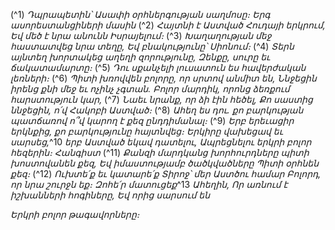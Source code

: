 
(^1) _Դպրապետին՝ Ասափի օրհներգության սաղմոսը։ Երգ ասորեստանցիների մասին_
(^2) _Հայտնի է Աստված Հուդայի երկրում,
Եվ մեծ է նրա անունն Իսրայելում։_
(^3) _Խաղաղության մեջ հաստատվեց նրա տեղը,
Եվ բնակությունը՝ Սիոնում։_
(^4) _Տերն այնտեղ խորտակեց աղեղի զորությունը,
Զենքը, սուրը եւ ճակատամարտը։_
(^5) _Դու սքանչելի լուսատուն ես հավերժական լեռների։_
(^6) _Պիտի խռովվեն բոլորը, որ սրտով անմիտ են,
Ննջեցին իրենց քնի մեջ եւ ոչինչ չգտան.
Բոլոր մարդիկ, որոնց ձեռքում հարստություն կար,_
(^7) _Նաեւ նրանք, որ ձի էին հեծել,
Քո սաստից ննջեցին, ո՛վ Հակոբի Աստված։_
(^8) _Ահեղ ես դու. քո բարկության պատճառով ո՞վ կարող է քեզ ընդդիմանալ։_
(^9) _Երբ երեւացիր երկնքից, քո բարկությունը հայտնվեց։
Երկիրը վախեցավ եւ սարսեց,_^10 _երբ Աստված եկավ դատելու,
Ապրեցնելու երկրի բոլոր հեզերին։ Հանգիստ_
(^11) _Քանզի մարդկանց խորհուրդները պիտի խոստովանեն քեզ,
Եվ իմաստությամբ ծածկվածները
Պիտի օրհնեն քեզ։_
(^12) _Ուխտե՛ք եւ կատարե՛ք Տիրոջ՝ մեր Աստծու համար
Բոլորդ, որ նրա շուրջն եք։
Զոհե՛ր մատուցեք_^13 _Ահեղին,
Որ առնում է իշխանների հոգիները,
Եվ որից սարսում են_


_Երկրի բոլոր թագավորները։_
